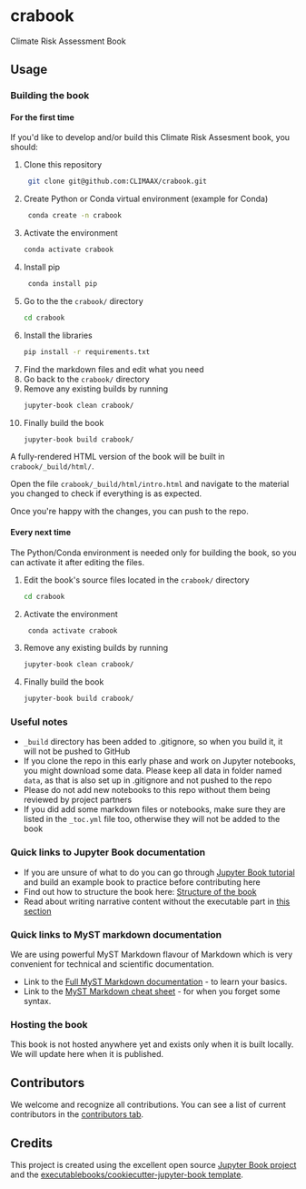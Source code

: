 # crabook

Climate Risk Assessment Book

## Usage

### Building the book 

#### For the first time

If you'd like to develop and/or build this Climate Risk Assesment book, you should:

1. Clone this repository
   ```bash
    git clone git@github.com:CLIMAAX/crabook.git
    ```
2. Create Python or Conda virtual environment (example for Conda)
   ```bash
    conda create -n crabook
    ```
3. Activate the environment
    ```bash
    conda activate crabook
    ```
4. Install pip
   ```bash
    conda install pip
    ```
5. Go to the the `crabook/` directory
   ```bash
   cd crabook
   ```
6. Install the libraries
   ```bash
   pip install -r requirements.txt
   ```
7. Find the markdown files and edit what you need
8. Go back to the `crabook/` directory
9. Remove any existing builds by running
    ```bash
   jupyter-book clean crabook/
    ```
10. Finally build the book
    ```bash
    jupyter-book build crabook/
    ```

A fully-rendered HTML version of the book will be built in `crabook/_build/html/`.

Open the file `crabook/_build/html/intro.html` and navigate to the material you changed to check if everything is as expected.

Once you're happy with the changes, you can push to the repo.

#### Every next time
The Python/Conda environment is needed only for building the book, so you can activate it after editing the files.
1. Edit the book's source files located in the `crabook/` directory
   ```bash
   cd crabook
   ```
2. Activate the environment
   ```bash
    conda activate crabook
    ```
4. Remove any existing builds by running
    ```bash
   jupyter-book clean crabook/
    ```
5. Finally build the book
    ```bash
    jupyter-book build crabook/
    ```

### Useful notes

- `_build` directory has been added to .gitignore, so when you build it, it will not be pushed to GitHub
- If you clone the repo in this early phase and work on Jupyter notebooks, you might download some data. Please keep all data in folder named `data`, as that is also set up in .gitignore and not pushed to the repo
- Please do not add new notebooks to this repo without them being reviewed by project partners
- If you did add some markdown files or notebooks, make sure they are listed in the `_toc.yml` file too, otherwise they will not be added to the book 

### Quick links to Jupyter Book documentation
- If you are unsure of what to do you can go through [Jupyter Book tutorial](https://jupyterbook.org/en/stable/start/your-first-book.html#) and build an example book to practice before contributing here
- Find out how to structure the book here: [Structure of the book](https://jupyterbook.org/en/stable/basics/organize.html#)
- Read about writing narrative content without the executable part in [this section](https://jupyterbook.org/en/stable/content/index.html)

### Quick links to MyST markdown documentation
We are using powerful MyST Markdown flavour of Markdown which is very convenient for technical and scientific documentation.  
- Link to the [Full MyST Markdown documentation](https://myst-parser.readthedocs.io/en/latest/index.html) - to learn your basics.  
- Link to the [MyST Markdown cheat sheet](https://jupyterbook.org/en/stable/reference/cheatsheet.html) - for when you forget some syntax.

### Hosting the book

This book is not hosted anywhere yet and exists only when it is built locally. We will update here when it is published.

## Contributors

We welcome and recognize all contributions. You can see a list of current contributors in the [contributors tab](https://github.com/CLIMAAX/crabook/graphs/contributors).

## Credits

This project is created using the excellent open source [Jupyter Book project](https://jupyterbook.org/) and the [executablebooks/cookiecutter-jupyter-book template](https://github.com/executablebooks/cookiecutter-jupyter-book).
